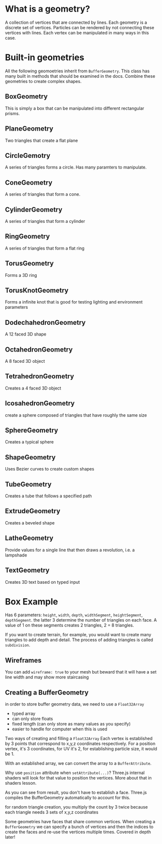 # What is a geometry?
A collection of vertices that are connected by lines. Each geometry is a discrete set of vertices. Particles can be rendered by not connecting these vertices with lines. Each vertex can be manipulated in many ways in this case.

# Built-in geometries
All the following geomoetries inherit from `BufferGeometry`.
This class has many built in methods that should be examined in the docs. 
Combine these geometries to create complex shapes.

## BoxGeometry
This is simply a box that can be manipulated into different rectangular prisms. 

## PlaneGeometry
Two triangles that create a flat plane

## CircleGemotry
A series of triangles forms a circle. Has many paramters to manipulate.

## ConeGeometry
A series of triangles that form a cone.

## CylinderGeometry
A series of triangles that form a cylinder

## RingGeometry
A series of triangles that form a flat ring

## TorusGeometry
Forms a 3D ring

## TorusKnotGeometry
Forms a infinite knot that is good for testing lighting and environment parameters

## DodechahedronGeometry
A 12 faced 3D shape

## OctahedronGeometry
A 8 faced 3D object

## TetrahedronGeometry
Creates a 4 faced 3D object

## IcosahedronGeometry
create a sphere composed of triangles that have roughly the same size

## SphereGeometry 
Creates a typical sphere

## ShapeGeometry 
Uses Bezier curves to create custom shapes

## TubeGeometry
Creates a tube that follows a specified path

## ExtrudeGeometry
Creates a beveled shape

## LatheGeometry
Provide values for a single line that then draws a revolution, i.e. a lampshade

## TextGeometry
Creates 3D text based on typed input

# Box Example
Has 6 parameters:
`height`, `width`, `depth`, `widthSegment`, `heightSegment`, `depthSegment`.
the latter 3 determine the number of triangles on each face.
A value of 1 on these segments creates 2 triangles, 2 = 8 triangles.

If you want to create terrain, for example, you would want to create many triangles to add depth and detail. The process of adding triangles is called `subdivision`.

## Wireframes
You can add `wireframe: true` to your mesh but beward that it will have a set line width and may show more staircasing 

## Creating a BufferGeometry
in order to store buffer geometry data, we need to use a `Float32Array`
* typed array
* can only store floats
* fixed length (can only store as many values as you specify)
* easier to handle for computer when this is used

Two ways of creating and filling a `Float32Array`
Each vertex is established by 3 points that correspond to x,y,z coordinates respectively. For a position vertex, it's 3 coordinates, for UV it's 2, for establishing particle size, it would be 1. 

With an established array, we can convert the array to a `BufferAttribute`.

Why use `position` attribute when `setAttribute(...)`? Three.js internal shaders will look for that value to position the vertices. More about that in shaders lesson.

As you can see from result, you don't have to establish a face. Three.js compiles the BufferGeometry automatically to account for this.

for random triangle creation, you multiply the count by 3 twice because each triangle needs 3 sets of x,y,z coordinates 

Some geometries have faces that share common vertices. When creating a `BufferGeometry` we can specify a bunch of vertices and then the indices to create the faces and re-use the vertices multiple times. Covered in depth later!
